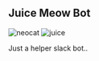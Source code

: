 ## Juice Meow Bot

![neocat](https://cachet.dunkirk.sh/emojis/neocat/r)
![juice](https://cachet.dunkirk.sh/emojis/juice/r)

Just a helper slack bot..
